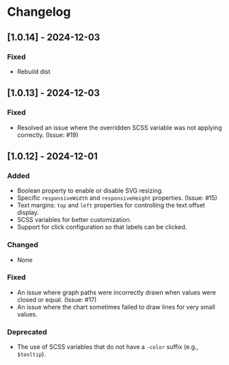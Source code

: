 # Changelog

## [1.0.14] - 2024-12-03

### Fixed
- Rebuild dist


## [1.0.13] - 2024-12-03

### Fixed
- Resolved an issue where the overridden SCSS variable was not applying correctly. (Issue: #19)


## [1.0.12] - 2024-12-01

### Added

- Boolean property to enable or disable SVG resizing.
- Specific `responsiveWidth` and `responsiveHeight` properties. (Issue: #15)
- Text margins: `top` and `left` properties for controlling the text offset display.
- SCSS variables for better customization.
- Support for click configuration so that labels can be clicked.

### Changed

- None

### Fixed

- An issue where graph paths were incorrectly drawn when values were closed or equal. (Issue: #17)
- An issue where the chart sometimes failed to draw lines for very small values.

### Deprecated

- The use of SCSS variables that do not have a `-color` suffix (e.g., `$tooltip`).

